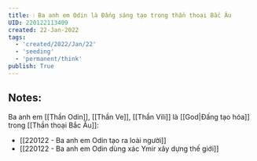 ```yaml
---
title: ❕ Ba anh em Odin là Đấng sáng tạo trong thần thoại Bắc Âu
UID: 220122113409
created: 22-Jan-2022
tags:
  - 'created/2022/Jan/22'
  - 'seeding'
  - 'permanent/think'
publish: True
---
```

## Notes:
Ba anh em [[Thần Odin]], [[Thần Ve]], [[Thần Vili]] là [[God|Đấng tạo hóa]] trong [[Thần thoại Bắc Âu]]:

- [[220122 - Ba anh em Odin tạo ra loài người]]
- [[220122 - Ba anh em Odin dùng xác Ymir xây dựng thế giới]]




